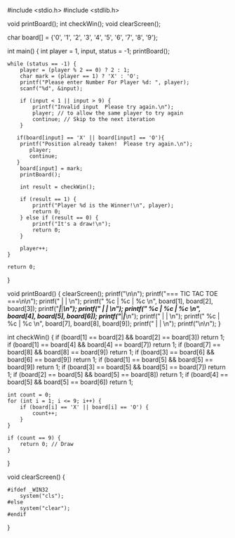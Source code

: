 #include <stdio.h>
#include <stdlib.h>

void printBoard();
int checkWin();
void clearScreen();

char board[] = {'0', '1', '2', '3', '4', '5', '6', '7', '8', '9'};

int main() {
    int player = 1, input, status = -1;
    printBoard();

    while (status == -1) {
        player = (player % 2 == 0) ? 2 : 1;
        char mark = (player == 1) ? 'X' : 'O';
        printf("Please enter Number For Player %d: ", player);
        scanf("%d", &input);

        if (input < 1 || input > 9) {
            printf("Invalid input  Please try again.\n");
            player; // to allow the same player to try again
            continue; // Skip to the next iteration
        }

       if(board[input] == 'X' || board[input] == 'O'){
        printf("Position already taken!  Please try again.\n");
           player;
           continue;
       }
        board[input] = mark;
        printBoard();

        int result = checkWin();

        if (result == 1) {
            printf("Player %d is the Winner!\n", player);
            return 0;
        } else if (result == 0) {
            printf("It's a draw!\n");
            return 0;
        }

        player++;
    }

    return 0;
}

void printBoard() {
   clearScreen();
    printf("\n\n");
    printf("=== TIC TAC TOE ===\n\n");
    printf("     |     |     \n");
    printf("  %c  |  %c  |  %c  \n", board[1], board[2], board[3]);
    printf("_____|_____|_____\n");
    printf("     |     |     \n");
    printf("  %c  |  %c  |  %c  \n", board[4], board[5], board[6]);
    printf("_____|_____|_____\n");
    printf("     |     |     \n");
    printf("  %c  |  %c  |  %c  \n", board[7], board[8], board[9]);
    printf("     |     |     \n");
    printf("\n\n");
}

int checkWin() {
    if (board[1] == board[2] && board[2] == board[3]) return 1;
    if (board[1] == board[4] && board[4] == board[7]) return 1;
    if (board[7] == board[8] && board[8] == board[9]) return 1;
    if (board[3] == board[6] && board[6] == board[9]) return 1;
    if (board[1] == board[5] && board[5] == board[9]) return 1;
    if (board[3] == board[5] && board[5] == board[7]) return 1;
    if (board[2] == board[5] && board[5] == board[8]) return 1;
    if (board[4] == board[5] && board[5] == board[6]) return 1;

    int count = 0;
    for (int i = 1; i <= 9; i++) {
        if (board[i] == 'X' || board[i] == 'O') {
            count++;
        }
    }

    if (count == 9) {
        return 0; // Draw
    }
   
}

void clearScreen() {

    #ifdef _WIN32
        system("cls");
    #else
        system("clear");
    #endif
 }
